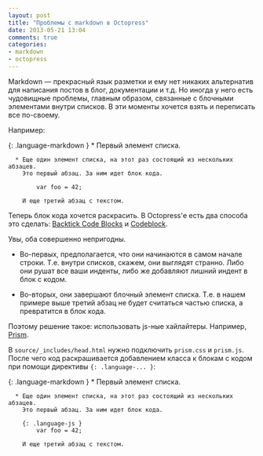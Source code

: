 ```yaml
---
layout: post
title: "Проблемы с markdown в Octopress"
date: 2013-05-21 13:04
comments: true
categories:
- markdown
- octopress
---
```


Markdown — прекрасный язык разметки и ему нет никаких альтернатив для написания
постов в блог, документации и т.д.
Но иногда у него есть чудовищные проблемы, главным образом, связанные
с блочными элементами внутри списков. В эти моменты хочется взять и переписать все по-своему.

Например:

{: .language-markdown }
      * Первый элемент списка.

      * Еще один элемент списка, на этот раз состоящий из нескольких абзацев.
        Это первый абзац. За ним идет блок кода.

            var foo = 42;

        И еще третий абзац с текстом.

Теперь блок кода хочется раскрасить.
В Octopress'е есть два способа это сделать: [Backtick Code Blocks](http://octopress.org/docs/plugins/backtick-codeblock/)
и [Codeblock](http://octopress.org/docs/plugins/codeblock/).

Увы, оба совершенно непригодны.

  * Во-первых, предполагается, что они начинаются в самом начале строки.
    Т.е. внутри списков, скажем, они выглядят странно.
    Либо они рушат все ваши инденты, либо же добавляют лишний индент в блок с кодом.

  * Во-вторых, они завершают блочный элемент списка.
    Т.е. в нашем примере выше третий абзац не будет считаться частью списка,
    а превратится в блок кода.

Поэтому решение такое: использовать js-ные хайлайтеры. Например, [Prism](http://prismjs.com/).

В `source/_includes/head.html` нужно подключить `prism.css` и `prism.js`.
После чего код раскрашивается добавлением класса к блокам с кодом при помощи директивы `{: .language-... }`:

{: .language-markdown }
      * Первый элемент списка.

      * Еще один элемент списка, на этот раз состоящий из нескольких абзацев.
        Это первый абзац. За ним идет блок кода.

        {: .language-js }
            var foo = 42;

        И еще третий абзац с текстом.


